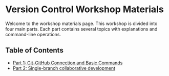 # Version Control Workshop Materials

Welcome to the workshop materials page. This workshop is divided into four main parts. Each part contains several topics with explanations and command-line operations.

## Table of Contents

- [Part 1: Git-GitHub Connection and Basic Commands](./part-1.md)
- [Part 2: Single-branch collaborative development ](./part-2.md)
